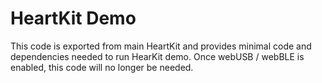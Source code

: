 # HeartKit Demo

This code is exported from main HeartKit and provides minimal code and dependencies needed to run HearKit demo. Once webUSB / webBLE is enabled, this code will no longer be needed.
